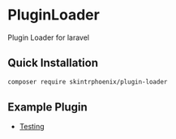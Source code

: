 # PluginLoader
Plugin Loader for laravel

## Quick Installation

```bash
composer require skintrphoenix/plugin-loader
```

## Example Plugin

- [Testing](https://github.com/Skintrphoenix/TestingPlugin)